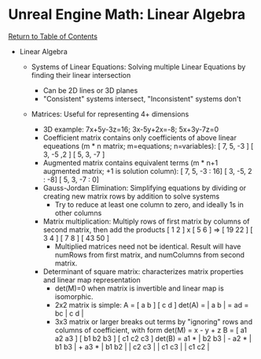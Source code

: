 # Unreal Engine Math: Linear Algebra

[Return to Table of Contents](README.md)

- Linear Algebra
    - Systems of Linear Equations: Solving multiple Linear Equations by finding their linear intersection
        - Can be 2D lines or 3D planes
        - "Consistent" systems intersect, "Inconsistent" systems don't

    - Matrices: Useful for representing 4+ dimensions
        - 3D example: 7x+5y-3z=16; 3x-5y+2x=-8; 5x+3y-7z=0
        - Coefficient matrix contains only coefficients of above linear equeations (m * n matrix; m=equations; n=variables):
            [ 7, 5, -3 ]
            [ 3, -5 ,2 ]
            [ 5, 3, -7 ]
        - Augmented matrix contains equivalent terms (m * n+1 augmented matrix; +1 is solution column):
            [ 7, 5, -3 : 16]
            [ 3, -5, 2 : -8]
            [ 5, 3, -7 : 0]
        - Gauss-Jordan Elimination: Simplifying equations by dividing or creating new matrix rows by addition to solve systems
            - Try to reduce at least one column to zero, and ideally 1s in other columns
        - Matrix multiplication: Multiply rows of first matrix by columns of second matrix, then add the products
            [ 1 2 ] x [ 5 6 ] => [ 19 22 ]
            [ 3 4 ]   [ 7 8 ]    [ 43 50 ]
            - Multiplied matrices need not be identical. Result will have numRows from first matrix, and numColumns from second matrix.
        - Determinant of square matrix: characterizes matrix properties and linear map representation
            - det(M)=0 when matrix is invertible and linear map is isomorphic.
            - 2x2 matrix is simple:
                A = [ a b ]
                    [ c d ]
                det(A) = | a b | = ad = bc
                         | c d |
            - 3x3 matrix or larger breaks out terms by "ignoring" rows and columns of coefficient, with form det(M) = x - y + z
                B = [ a1 a2 a3 ]
                    [ b1 b2 b3 ]
                    [ c1 c2 c3 ]
                det(B) = a1 * | b2 b3 | - a2 * | b1 b3 | + a3 * | b1 b2 |
                              | c2 c3 |        | c1 c3 |        | c1 c2 |